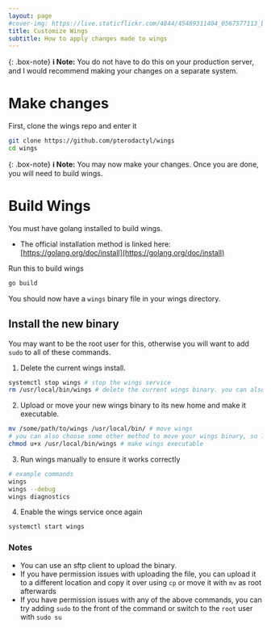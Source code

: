 ```yaml
---
layout: page
#cover-img: https://live.staticflickr.com/4844/45489311404_0567577113_b.jpg
title: Customize Wings
subtitle: How to apply changes made to wings
---
```

{: .box-note}
**ℹ️ Note:** You do not have to do this on your production server, and I would recommend making your changes on a separate system.
# Make changes
First, clone the wings repo and enter it
```bash
git clone https://github.com/pterodactyl/wings
cd wings
```

{: .box-note}
**ℹ️ Note:** You may now make your changes. Once you are done, you will need to build wings.

# Build Wings
You must have golang installed to build wings.
* The official installation method is linked here: [https://golang.org/doc/install](https://golang.org/doc/install)

Run this to build wings
```bash
go build
```
You should now have a `wings` binary file in your wings directory.
## Install the new binary
You may want to be the root user for this, otherwise you will want to add `sudo` to all of these commands.
1. Delete the current wings install.
```bash
systemctl stop wings # stop the wings service
rm /usr/local/bin/wings # delete the current wings binary. you can also choose to move it instead if you want to be able to restore it quickly
```
2. Upload or move your new wings binary to its new home and make it executable.
```bash
mv /some/path/to/wings /usr/local/bin/ # move wings
# you can also choose some other method to move your wings binary, so long as it ends up in /usr/local/bin/
chmod u+x /usr/local/bin/wings # make wings executable
```
3. Run wings manually to ensure it works correctly
```bash
# example commands
wings
wings --debug
wings diagnostics
```
4. Enable the wings service once again
```bash
systemctl start wings
```

### Notes
   - You can use an sftp client to upload the binary.
   - If you have permission issues with uploading the file, you can upload it to a different location and copy it over using `cp` or move it with `mv` as root afterwards
   - If you have permission issues with any of the above commands, you can try adding `sudo` to the front of the command or switch to the `root` user with `sudo su`


